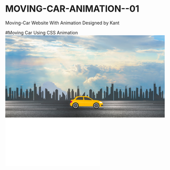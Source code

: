 # MOVING-CAR-ANIMATION--01
Moving-Car
Website With Animation
 Designed by Kant

#Moving Car Using CSS Animation
<img src="Screenshot (166).png">
<embed src="20210516_011843.MP4">
